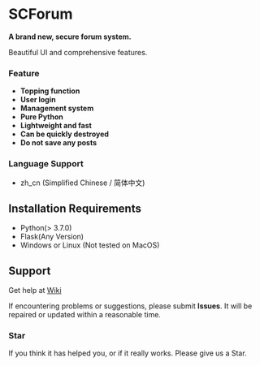 # SCForum

**A brand new, secure forum system.**

Beautiful UI and comprehensive features.

### Feature

* **Topping function**
* **User login**
* **Management system**
* **Pure Python**
* **Lightweight and fast**
* **Can be quickly destroyed**
* **Do not save any posts**

### Language Support

* zh_cn (Simplified Chinese / 简体中文)

## Installation Requirements

* Python(> 3.7.0)
* Flask(Any Version)
* Windows or Linux (Not tested on MacOS)

## Support

Get help at [Wiki](https://github.com/XCSCN/SCForum/wiki "Wiki")

If encountering problems or suggestions, please submit **Issues**.
It will be repaired or updated within a reasonable time.

### Star

If you think it has helped you, or if it really works. Please give us a Star.
